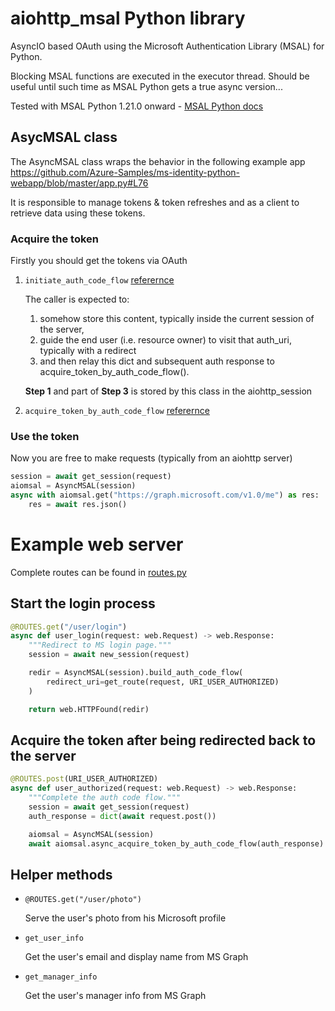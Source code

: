 # aiohttp_msal Python library

AsyncIO based OAuth using the Microsoft Authentication Library (MSAL) for Python.

Blocking MSAL functions are executed in the executor thread. Should be useful until such time as MSAL Python gets a true async version...

Tested with MSAL Python 1.21.0 onward - [MSAL Python docs](https://github.com/AzureAD/microsoft-authentication-library-for-python)


## AsycMSAL class

The AsyncMSAL class wraps the behavior in the following example app
https://github.com/Azure-Samples/ms-identity-python-webapp/blob/master/app.py#L76

It is responsible to manage tokens & token refreshes and as a client to retrieve data using these tokens.

### Acquire the token

Firstly you should get the tokens via OAuth

1.  `initiate_auth_code_flow` [referernce](https://msal-python.readthedocs.io/en/latest/#msal.PublicClientApplication.initiate_auth_code_flow)

    The caller is expected to:
    1. somehow store this content, typically inside the current session of the server,
    2. guide the end user (i.e. resource owner) to visit that auth_uri, typically with a redirect
    3. and then relay this dict and subsequent auth response to
        acquire_token_by_auth_code_flow().

    **Step 1** and part of **Step 3** is stored by this class in the aiohttp_session

2.  `acquire_token_by_auth_code_flow` [referernce](https://msal-python.readthedocs.io/en/latest/#msal.PublicClientApplication.initiate_auth_code_flow)


### Use the token

Now you are free to make requests (typically from an aiohttp server)

```python
session = await get_session(request)
aiomsal = AsyncMSAL(session)
async with aiomsal.get("https://graph.microsoft.com/v1.0/me") as res:
    res = await res.json()
```

# Example web server

Complete routes can be found in [routes.py](./aiohttp_msal/routes.py)

## Start the login process

```python
@ROUTES.get("/user/login")
async def user_login(request: web.Request) -> web.Response:
    """Redirect to MS login page."""
    session = await new_session(request)

    redir = AsyncMSAL(session).build_auth_code_flow(
        redirect_uri=get_route(request, URI_USER_AUTHORIZED)
    )

    return web.HTTPFound(redir)
```

## Acquire the token after being redirected back to the server

```python
@ROUTES.post(URI_USER_AUTHORIZED)
async def user_authorized(request: web.Request) -> web.Response:
    """Complete the auth code flow."""
    session = await get_session(request)
    auth_response = dict(await request.post())

    aiomsal = AsyncMSAL(session)
    await aiomsal.async_acquire_token_by_auth_code_flow(auth_response)
```

## Helper methods

- `@ROUTES.get("/user/photo")`

  Serve the user's photo from his Microsoft profile

- `get_user_info`

  Get the user's email and display name from MS Graph

- `get_manager_info`

  Get the user's manager info from MS Graph
